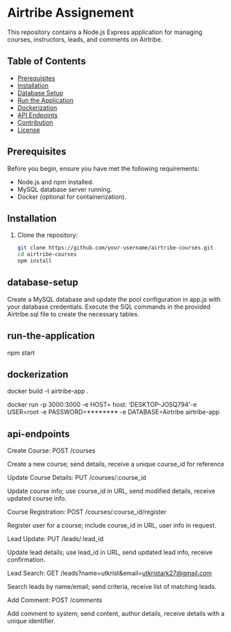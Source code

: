 # Airtribe Assignement

This repository contains a Node.js Express application for managing courses, instructors, leads, and comments on Airtribe.

## Table of Contents

- [Prerequisites](#prerequisites)
- [Installation](#installation)
- [Database Setup](#database-setup)
- [Run the Application](#run-the-application)
- [Dockerization](#dockerization)
- [API Endpoints](#api-endpoints)
- [Contribution](#contribution)
- [License](#license)

## Prerequisites

Before you begin, ensure you have met the following requirements:

- Node.js and npm installed.
- MySQL database server running.
- Docker (optional for containerization).

## Installation

1. Clone the repository:

   ```bash
   git clone https://github.com/your-username/airtribe-courses.git
   cd airtribe-courses
   npm install

## database-setup
Create a MySQL database and update the pool configuration in app.js with your database credentials.
Execute the SQL commands in the provided Airtribe.sql file to create the necessary tables.

## run-the-application
npm start

## dockerization
docker build -t airtribe-app .

docker run -p 3000:3000 -e HOST=  host: 'DESKTOP-JOSQ794'-e USER=root -e PASSWORD=******** -e DATABASE=Airtribe airtribe-app

## api-endpoints
Create Course:
POST /courses

Create a new course; send details, receive a unique course_id for reference

Update Course Details:
PUT /courses/:course_id

Update course info; use course_id in URL, send modified details, receive updated course info.




Course Registration:
POST /courses/:course_id/register

Register user for a course; include course_id in URL, user info in request.




Lead Update:
PUT /leads/:lead_id

Update lead details; use lead_id in URL, send updated lead info, receive confirmation.



Lead Search:
GET /leads?name=utkrist&email=utkristark27@gmail.com

Search leads by name/email; send criteria, receive list of matching leads.




Add Comment:
POST /comments

Add comment to system; send content, author details, receive details with a unique identifier.
